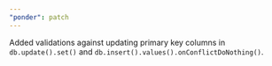 ```yaml
---
"ponder": patch
---
```


Added validations against updating primary key columns in `db.update().set()` and `db.insert().values().onConflictDoNothing()`.
